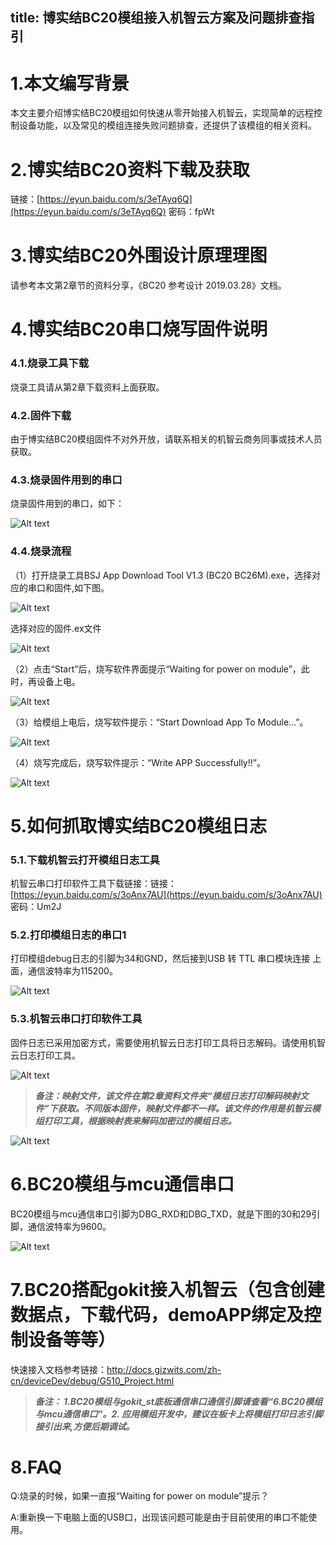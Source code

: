 title: 博实结BC20模组接入机智云方案及问题排查指引
---

# 1.本文编写背景
本文主要介绍博实结BC20模组如何快速从零开始接入机智云，实现简单的远程控制设备功能，以及常见的模组连接失败问题排查，还提供了该模组的相关资料。

# 2.博实结BC20资料下载及获取
链接：[https://eyun.baidu.com/s/3eTAyq6Q](https://eyun.baidu.com/s/3eTAyq6Q) 密码：fpWt

# 3.博实结BC20外围设计原理理图

请参考本文第2章节的资料分享，《BC20 参考设计 2019.03.28》文档。

# 4.博实结BC20串口烧写固件说明

### 4.1.烧录工具下载
烧录工具请从第2章下载资料上面获取。

### 4.2.固件下载

由于博实结BC20模组固件不对外开放，请联系相关的机智云商务同事或技术人员获取。

### 4.3.烧录固件用到的串口
烧录固件用到的串口，如下：

![Alt text](/assets/zh-cn/deviceDev/BC20_bgn/png1.png)

### 4.4.烧录流程
（1）打开烧录工具BSJ App Download Tool V1.3 (BC20 BC26M).exe，选择对应的串口和固件,如下图。

![Alt text](/assets/zh-cn/deviceDev/BC20_bgn/png2.png)

选择对应的固件.ex文件

![Alt text](/assets/zh-cn/deviceDev/BC20_bgn/png11.png)


（2）点击“Start”后，烧写软件界面提示“Waiting for power on module”，此时，再设备上电。

![Alt text](/assets/zh-cn/deviceDev/BC20_bgn/png3.png)

（3）给模组上电后，烧写软件提示：“Start Download App To Module…”。

![Alt text](/assets/zh-cn/deviceDev/BC20_bgn/png4.png)

（4）烧写完成后，烧写软件提示：“Write APP Successfully!!”。

![Alt text](/assets/zh-cn/deviceDev/BC20_bgn/png5.png)


# 5.如何抓取博实结BC20模组日志

### 5.1.下载机智云打开模组日志工具
机智云串口打印软件工具下载链接：链接：[https://eyun.baidu.com/s/3oAnx7AU](https://eyun.baidu.com/s/3oAnx7AU) 密码：Um2J

### 5.2.打印模组日志的串口1
打印模组debug日志的引脚为34和GND，然后接到USB 转 TTL 串⼝模块连接
上面，通信波特率为115200。

![Alt text](/assets/zh-cn/deviceDev/BC20_bgn/png6.png)


### 5.3.机智云串口打印软件工具
固件日志已采用加密方式，需要使用机智云日志打印工具将日志解码。请使用机智云日志打印工具。

![Alt text](/assets/zh-cn/deviceDev/BC20_bgn/png7.png)


> ***备注：映射文件，该文件在第2章资料文件夹“模组日志打印解码映射文件”下获取。不同版本固件，映射文件都不一样。该文件的作用是机智云模组打印工具，根据映射表来解码加密过的模组日志。***

![Alt text](/assets/zh-cn/deviceDev/BC20_bgn/png8.png)


# 6.BC20模组与mcu通信串口
BC20模组与mcu通信串口引脚为DBG_RXD和DBG_TXD，就是下图的30和29引脚，通信波特率为9600。

![Alt text](/assets/zh-cn/deviceDev/BC20_bgn/png10.png)


# 7.BC20搭配gokit接入机智云（包含创建数据点，下载代码，demoAPP绑定及控制设备等等）
快速接入文档参考链接：http://docs.gizwits.com/zh-cn/deviceDev/debug/G510_Project.html

> ***备注：
1.BC20模组与gokit_st底板通信串口通信引脚请查看“6.BC20模组与mcu通信串口”。2. 应用模组开发中，建议在板卡上将模组打印日志引脚接引出来,方便后期调试。***


# 8.FAQ
Q:烧录的时候，如果一直报“Waiting for power on module”提示？

A:重新换一下电脑上面的USB口，出现该问题可能是由于目前使用的串口不能使用。
